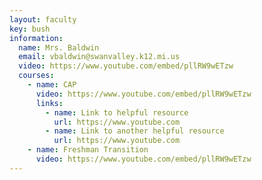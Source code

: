```yaml
---
layout: faculty
key: bush
information:
  name: Mrs. Baldwin
  email: vbaldwin@swanvalley.k12.mi.us
  video: https://www.youtube.com/embed/pllRW9wETzw
  courses:
    - name: CAP
      video: https://www.youtube.com/embed/pllRW9wETzw
      links:
        - name: Link to helpful resource
          url: https://www.youtube.com
        - name: Link to another helpful resource
          url: https://www.youtube.com
    - name: Freshman Transition
      video: https://www.youtube.com/embed/pllRW9wETzw
---
```

